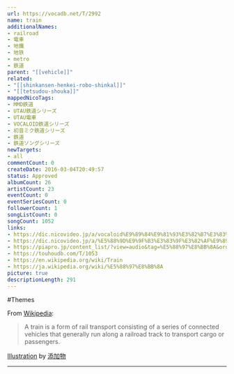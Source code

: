 ```yaml
---
url: https://vocadb.net/T/2992
name: train
additionalNames: 
- railroad
- 電車
- 地鐵
- 地铁
- metro
- 鉄道
parent: "[[vehicle]]"
related:
- "[[shinkansen-henkei-robo-shinkal]]"
- "[[tetsudou-shouka]]"
mappedNicoTags:
- MMD鉄道
- UTAU鉄道シリーズ
- UTAU電車
- VOCALOID鉄道シリーズ
- 初音ミク鉄道シリーズ
- 鉄道
- 鉄道ソングシリーズ
newTargets:
- all
commentCount: 0
createDate: 2016-03-04T20:49:57
status: Approved
albumCount: 26
artistCount: 23
eventCount: 0
eventSeriesCount: 0
followerCount: 1
songListCount: 0
songCount: 1052
links: 
- https://dic.nicovideo.jp/a/vocaloid%E9%89%84%E9%81%93%E3%82%B7%E3%83%AA%E3%83%BC%E3%82%BA
- https://dic.nicovideo.jp/a/%E5%88%9D%E9%9F%B3%E3%83%9F%E3%82%AF%E9%89%84%E9%81%93%E3%82%B7%E3%83%AA%E3%83%BC%E3%82%BA
- https://piapro.jp/content_list/?view=audio&tag=%E5%88%97%E8%BB%8A&order=cv
- https://touhoudb.com/T/1053
- https://en.wikipedia.org/wiki/Train
- https://ja.wikipedia.org/wiki/%E5%88%97%E8%BB%8A
picture: true
descriptionLength: 291
---
```


#Themes

From [Wikipedia](https://en.wikipedia.org/wiki/Train):
>A train is a form of rail transport consisting of a series of connected vehicles that generally run along a railroad track to transport cargo or passengers.

[Illustration](https://piapro.jp/t/p1zE) by [添加物](https://piapro.jp/tenn0621)

---

